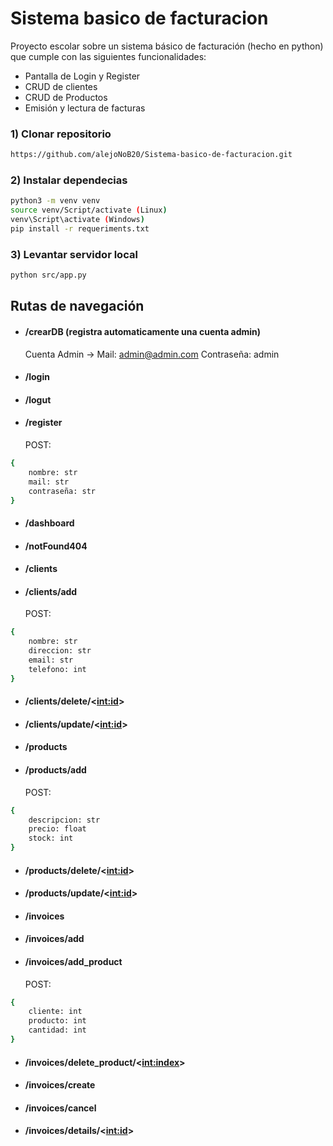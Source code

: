 # Sistema basico de facturacion

Proyecto escolar sobre un sistema básico de facturación (hecho en python) que cumple con las siguientes funcionalidades:

- Pantalla de Login y Register
- CRUD de clientes
- CRUD de Productos
- Emisión y lectura de facturas

### 1) Clonar repositorio

```bash
https://github.com/alejoNoB20/Sistema-basico-de-facturacion.git
```

### 2) Instalar dependecias

```bash
python3 -m venv venv
source venv/Script/activate (Linux)
venv\Script\activate (Windows)
pip install -r requeriments.txt
```

### 3) Levantar servidor local

```bash
python src/app.py
```

## Rutas de navegación

- #### /crearDB (registra automaticamente una cuenta admin)
  Cuenta Admin -> Mail: admin@admin.com Contraseña: admin
- #### /login
- #### /logut
- #### /register
  POST:

```bash
{
    nombre: str
    mail: str
    contraseña: str
}
```

- #### /dashboard
- #### /notFound404
- #### /clients
- #### /clients/add
  POST:

```bash
{
    nombre: str
    direccion: str
    email: str
    telefono: int
}
```

- #### /clients/delete/<<int:id>>
- #### /clients/update/<<int:id>>
- #### /products
- #### /products/add
  POST:

```bash
{
    descripcion: str
    precio: float
    stock: int
}
```

- #### /products/delete/<<int:id>>
- #### /products/update/<<int:id>>
- #### /invoices
- #### /invoices/add
- #### /invoices/add_product
  POST:

```bash
{
    cliente: int
    producto: int
    cantidad: int
}
```

- #### /invoices/delete_product/<<int:index>>
- #### /invoices/create
- #### /invoices/cancel
- #### /invoices/details/<<int:id>>
